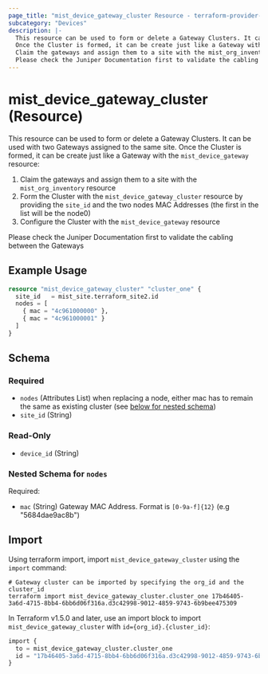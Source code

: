 ```yaml
---
page_title: "mist_device_gateway_cluster Resource - terraform-provider-mist"
subcategory: "Devices"
description: |-
  This resource can be used to form or delete a Gateway Clusters. It can be used with two Gateways assigned to the same site.
  Once the Cluster is formed, it can be create just like a Gateway with the mist_device_gateway resource:
  Claim the gateways and assign them to a site with the mist_org_inventory resourceForm the Cluster with the mist_device_gateway_cluster resource by providing the site_id and the two nodes MAC Addresses (the first in the list will be the node0)Configure the Cluster with the mist_device_gateway resource
  Please check the Juniper Documentation first to validate the cabling between the Gateways
---
```


# mist_device_gateway_cluster (Resource)

This resource can be used to form or delete a Gateway Clusters. It can be used with two Gateways assigned to the same site.
Once the Cluster is formed, it can be create just like a Gateway with the `mist_device_gateway` resource:
1. Claim the gateways and assign them to a site with the `mist_org_inventory` resource
2. Form the Cluster with the `mist_device_gateway_cluster` resource by providing the `site_id` and the two nodes MAC Addresses (the first in the list will be the node0)
3. Configure the Cluster with the `mist_device_gateway` resource

Please check the Juniper Documentation first to validate the cabling between the Gateways


## Example Usage

```terraform
resource "mist_device_gateway_cluster" "cluster_one" {
  site_id   = mist_site.terraform_site2.id
  nodes = [
    { mac = "4c961000000" },
    { mac = "4c961000001" }
  ]
}
```

<!-- schema generated by tfplugindocs -->
## Schema

### Required

- `nodes` (Attributes List) when replacing a node, either mac has to remain the same as existing cluster (see [below for nested schema](#nestedatt--nodes))
- `site_id` (String)

### Read-Only

- `device_id` (String)

<a id="nestedatt--nodes"></a>
### Nested Schema for `nodes`

Required:

- `mac` (String) Gateway MAC Address. Format is `[0-9a-f]{12}` (e.g "5684dae9ac8b")



## Import
Using terraform import, import `mist_device_gateway_cluster` using the `import` command:
```shell
# Gateway cluster can be imported by specifying the org_id and the cluster_id
terraform import mist_device_gateway_cluster.cluster_one 17b46405-3a6d-4715-8bb4-6bb6d06f316a.d3c42998-9012-4859-9743-6b9bee475309
```


In Terraform v1.5.0 and later, use an import block to import `mist_device_gateway_cluster` with `id={org_id}.{cluster_id}`:

```tf
import {
  to = mist_device_gateway_cluster.cluster_one
  id = "17b46405-3a6d-4715-8bb4-6bb6d06f316a.d3c42998-9012-4859-9743-6b9bee475309"
}
```